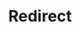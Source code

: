 ﻿---
layout: src/layouts/Redirect.astro
title: Redirect
redirect: https://yamldoc.liuyan.wang/docs/octopus-rest-api/cli/octopus-worker-ssh
pubDate:  2023-01-01
navSearch: false
navSitemap: false
navMenu: false
---
